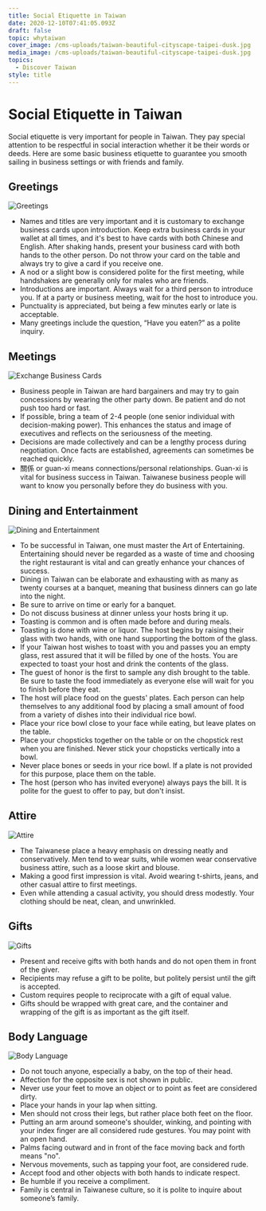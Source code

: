 ```yaml
---
title: Social Etiquette in Taiwan
date: 2020-12-10T07:41:05.093Z
draft: false
topic: whytaiwan
cover_image: /cms-uploads/taiwan-beautiful-cityscape-taipei-dusk.jpg
media_image: /cms-uploads/taiwan-beautiful-cityscape-taipei-dusk.jpg
topics:
  - Discover Taiwan
style: title
---
```

# Social Etiquette in Taiwan

Social etiquette is very important for people in Taiwan. They pay special attention to be respectful in social interaction whether it be their words or deeds. Here are some basic business etiquette to guarantee you smooth sailing in business settings or with friends and family.

## Greetings

![Greetings](/cms-uploads/greetings.png)

* Names and titles are very important and it is customary to exchange business cards upon introduction. Keep extra business cards in your wallet at all times, and it's best to have cards with both Chinese and English. After shaking hands, present your business card with both hands to the other person. Do not throw your card on the table and always try to give a card if you receive one.
* A nod or a slight bow is considered polite for the first meeting, while handshakes are generally only for males who are friends.
* Introductions are important. Always wait for a third person to introduce you. If at a party or business meeting, wait for the host to introduce you.
* Punctuality is appreciated, but being a few minutes early or late is acceptable.
* Many greetings include the question, “Have you eaten?” as a polite inquiry.

## Meetings

![Exchange Business Cards](/cms-uploads/exchange-business-cards.png)

* Business people in Taiwan are hard bargainers and may try to gain concessions by wearing the other party down. Be patient and do not push too hard or fast.
* If possible, bring a team of 2-4 people (one senior individual with decision-making power). This enhances the status and image of executives and reflects on the seriousness of the meeting.
* Decisions are made collectively and can be a lengthy process during negotiation. Once facts are established, agreements can sometimes be reached quickly.
* 關係 or guan-xi means connections/personal relationships. Guan-xi is vital for business success in Taiwan. Taiwanese business people will want to know you personally before they do business with you.

## Dining and Entertainment

![Dining and Entertainment](/cms-uploads/dining-and-entertainment.png)

* To be successful in Taiwan, one must master the Art of Entertaining. Entertaining should never be regarded as a waste of time and choosing the right restaurant is vital and can greatly enhance your chances of success.
* Dining in Taiwan can be elaborate and exhausting with as many as twenty courses at a banquet, meaning that business dinners can go late into the night.
* Be sure to arrive on time or early for a banquet.
* Do not discuss business at dinner unless your hosts bring it up.
* Toasting is common and is often made before and during meals.
* Toasting is done with wine or liquor. The host begins by raising their glass with two hands, with one hand supporting the bottom of the glass.
* If your Taiwan host wishes to toast with you and passes you an empty glass, rest assured that it will be filled by one of the hosts. You are expected to toast your host and drink the contents of the glass.
* The guest of honor is the first to sample any dish brought to the table. Be sure to taste the food immediately as everyone else will wait for you to finish before they eat.
* The host will place food on the guests' plates. Each person can help themselves to any additional food by placing a small amount of food from a variety of dishes into their individual rice bowl.
* Place your rice bowl close to your face while eating, but leave plates on the table.
* Place your chopsticks together on the table or on the chopstick rest when you are finished. Never stick your chopsticks vertically into a bowl.
* Never place bones or seeds in your rice bowl. If a plate is not provided for this purpose, place them on the table.
* The host (person who has invited everyone) always pays the bill. It is polite for the guest to offer to pay, but don't insist.

## Attire

![Attire](/cms-uploads/fashion.png)

* The Taiwanese place a heavy emphasis on dressing neatly and conservatively. Men tend to wear suits, while women wear conservative business attire, such as a loose skirt and blouse.
* Making a good first impression is vital. Avoid wearing t-shirts, jeans, and other casual attire to first meetings.
* Even while attending a casual activity, you should dress modestly. Your clothing should be neat, clean, and unwrinkled.

## Gifts

![Gifts](/cms-uploads/gifts.png)

* Present and receive gifts with both hands and do not open them in front of the giver.
* Recipients may refuse a gift to be polite, but politely persist until the gift is accepted.
* Custom requires people to reciprocate with a gift of equal value.
* Gifts should be wrapped with great care, and the container and wrapping of the gift is as important as the gift itself.

## Body Language

![Body Language](/cms-uploads/body-language.png)

* Do not touch anyone, especially a baby, on the top of their head.
* Affection for the opposite sex is not shown in public.
* Never use your feet to move an object or to point as feet are considered dirty.
* Place your hands in your lap when sitting.
* Men should not cross their legs, but rather place both feet on the floor.
* Putting an arm around someone's shoulder, winking, and pointing with your index finger are all considered rude gestures. You may point with an open hand.
* Palms facing outward and in front of the face moving back and forth means "no".
* Nervous movements, such as tapping your foot, are considered rude.
* Accept food and other objects with both hands to indicate respect.
* Be humble if you receive a compliment.
* Family is central in Taiwanese culture, so it is polite to inquire about someone’s family.